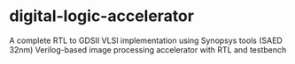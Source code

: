 # digital-logic-accelerator
A complete RTL to GDSII VLSI implementation using Synopsys tools (SAED 32nm)
Verilog-based image processing accelerator with RTL and testbench
